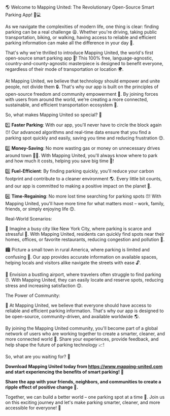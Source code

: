 🌎 Welcome to Mapping United: The Revolutionary Open-Source Smart Parking App! 🚗💻

As we navigate the complexities of modern life, one thing is clear: finding parking can be a real challenge 😩. Whether you're driving, taking public transportation, biking, or walking, having access to reliable and efficient parking information can make all the difference in your day 💪.

That's why we're thrilled to introduce Mapping United, the world's first open-source smart parking app 🎉! This 100% free, language-agnostic, country-and-county-agnostic masterpiece is designed to benefit everyone, regardless of their mode of transportation or location 🌍.

At Mapping United, we believe that technology should empower and unite people, not divide them 🔒. That's why our app is built on the principles of open-source freedom and community empowerment 💪. By joining forces with users from around the world, we're creating a more connected, sustainable, and efficient transportation ecosystem 🌈.

So, what makes Mapping United so special? 🤔

1️⃣ **Faster Parking**: With our app, you'll never have to circle the block again ⏰! Our advanced algorithms and real-time data ensure that you find a parking spot quickly and easily, saving you time and reducing frustration 😊.

2️⃣ **Money-Saving**: No more wasting gas or money on unnecessary drives around town 🚗💸. With Mapping United, you'll always know where to park and how much it costs, helping you save big time 💸!

3️⃣ **Fuel-Efficient**: By finding parking quickly, you'll reduce your carbon footprint and contribute to a cleaner environment 🌎. Every little bit counts, and our app is committed to making a positive impact on the planet 🌟.

4️⃣ **Time-Regaining**: No more lost time searching for parking spots ⏰! With Mapping United, you'll have more time for what matters most – work, family, friends, or simply enjoying life 😊.

Real-World Scenarios:

🌆 Imagine a busy city like New York City, where parking is scarce and stressful 🚗. With Mapping United, residents can quickly find spots near their homes, offices, or favorite restaurants, reducing congestion and pollution 💪.

🏙️ Picture a small town in rural America, where parking is limited and confusing 🤔. Our app provides accurate information on available spaces, helping locals and visitors alike navigate the streets with ease 🔓.

🌴 Envision a bustling airport, where travelers often struggle to find parking ⏰. With Mapping United, they can easily locate and reserve spots, reducing stress and increasing satisfaction 😊.

The Power of Community:

💪 At Mapping United, we believe that everyone should have access to reliable and efficient parking information. That's why our app is designed to be open-source, community-driven, and available worldwide 🌎.

By joining the Mapping United community, you'll become part of a global network of users who are working together to create a smarter, cleaner, and more connected world 💪. Share your experiences, provide feedback, and help shape the future of parking technology 📈!

So, what are you waiting for? 🤔

**Download Mapping United today from https://www.mapping-united.com and start experiencing the benefits of smart parking! 🎉**

**Share the app with your friends, neighbors, and communities to create a ripple effect of positive change 💪.**

Together, we can build a better world – one parking spot at a time 🚀. Join us on this exciting journey and let's make parking smarter, cleaner, and more accessible for everyone! 🌟